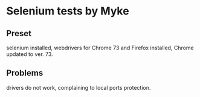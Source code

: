 Selenium tests by Myke
================================

Preset
--------------------------------

selenium installed, 
webdrivers for Chrome 73 and Firefox installed,
Chrome updated to ver. 73.

Problems
--------------------------------

drivers do not work, 
complaining to local ports protection.


